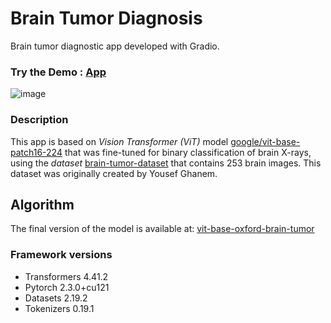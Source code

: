 # Brain Tumor Diagnosis
Brain tumor diagnostic app developed with Gradio. 

### Try the Demo : [App](https://huggingface.co/spaces/AMfeta99/brain_tumor_diagnosis)

![image](https://github.com/AMfeta99/Advanced_Computer_Vision/assets/74252797/227f5436-105d-4177-ae78-b42a5f69742a)



### Description
This app is based on *Vision Transformer (ViT)* model [google/vit-base-patch16-224](https://huggingface.co/google/vit-base-patch16-224) that was fine-tuned for binary classification of brain X-rays, using the *dataset* [brain-tumor-dataset](https://universe.roboflow.com/roboflow-100/brain-tumor-m2pbp) that contains 253 brain images. This dataset was originally created by Yousef Ghanem.

## Algorithm
The final version of the model is available at:
[vit-base-oxford-brain-tumor](https://huggingface.co/AMfeta99/vit-base-oxford-brain-tumor)



### Framework versions

- Transformers 4.41.2
- Pytorch 2.3.0+cu121
- Datasets 2.19.2
- Tokenizers 0.19.1
